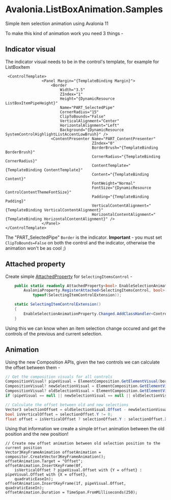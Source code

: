 # Avalonia.ListBoxAnimation.Samples
Simple item selection animation using Avalonia 11

To make this kind of animation work you need 3 things -

## Indicator visual

The indicator visual needs to be in the control's template, for example for ListBoxItem
```XAML
 <ControlTemplate>
                <Panel Margin="{TemplateBinding Margin}">
                    <Border
                        Width="3.5"
                        ZIndex="1"
                        Height="{DynamicResource ListBoxItemPipeHeight}"
                        Name="PART_SelectedPipe"
                        CornerRadius="15"
                        ClipToBounds="False"
                        VerticalAlignment="Center"
                        HorizontalAlignment="Left"
                        Background="{DynamicResource SystemControlHighlightListAccentLowBrush}" />
                    <ContentPresenter Name="PART_ContentPresenter"
                                      ZIndex="0"
                                      BorderBrush="{TemplateBinding BorderBrush}"
                                      CornerRadius="{TemplateBinding CornerRadius}"
                                      ContentTemplate="{TemplateBinding ContentTemplate}"
                                      Content="{TemplateBinding Content}"
                                      FontWeight="Normal"
                                      FontSize="{DynamicResource ControlContentThemeFontSize}"
                                      Padding="{TemplateBinding Padding}"
                                      VerticalContentAlignment="{TemplateBinding VerticalContentAlignment}"
                                      HorizontalContentAlignment="{TemplateBinding HorizontalContentAlignment}" />
                </Panel>
</ControlTemplate>
```  
The "PART_SelectedPipe" `Border` is the indicator.
**Important** - you must set `ClipToBounds=False` on both the control and the indicator, otherwise the animation won't be as cool ;)

## Attached property

Create simple [AttachedProperty](https://docs.avaloniaui.net/docs/data-binding/creating-and-binding-attached-properties) for `SelectingItemsControl` -
```C#
    public static readonly AttachedProperty<bool> EnableSelectionAnimationProperty =
        AvaloniaProperty.RegisterAttached<SelectingItemsControl, bool>("EnableSelectionAnimation",
            typeof(SelectingItemControlExtension));

    static SelectingItemControlExtension()
    {
        EnableSelectionAnimationProperty.Changed.AddClassHandler<Control>(OnEnableSelectionAnimation);
    }
```
Using this we can know when an item selection change occured and get the controls of the previous and current selection.

## Animation

Using the new Composition APIs, given the two controls we can calculate the offset between them - 
```C#
// Get the composition visuals for all controls
CompositionVisual? pipeVisual = ElementComposition.GetElementVisual(borderPipe);
CompositionVisual? newSelectionVisual = ElementComposition.GetElementVisual(newSelection);
CompositionVisual? oldSelectionVisual = ElementComposition.GetElementVisual(oldSelection);
if (pipeVisual == null || newSelectionVisual == null || oldSelectionVisual == null) return;

// Calculate the offset between old and new selections
Vector3 selectionOffset = oldSelectionVisual.Offset - newSelectionVisual.Offset;
bool isVerticalOffset = selectionOffset.Y != 0;
float offset = isVerticalOffset ? selectionOffset.Y : selectionOffset.X;
```
Using that information we create a simple `Offset` animation between the old position and the new position!

```
// Create new offset animation between old selection position to the current position
Vector3KeyFrameAnimation offsetAnimation = compositor.CreateVector3KeyFrameAnimation();
offsetAnimation.Target = "Offset";
offsetAnimation.InsertKeyFrame(0f,
    isVerticalOffset ? pipeVisual.Offset with {Y = offset} : pipeVisual.Offset with {X = offset},
    quadraticEaseIn);
offsetAnimation.InsertKeyFrame(1f, pipeVisual.Offset, quadraticEaseIn);
offsetAnimation.Duration = TimeSpan.FromMilliseconds(250);
```

